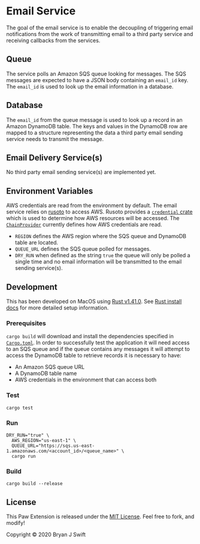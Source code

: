 # Email Service

The goal of the email service is to enable the decoupling of triggering email
notifications from the work of transmitting email to a third party service and
receiving callbacks from the services.

## Queue

The service polls an Amazon SQS queue looking for messages. The SQS messages
are expected to have a JSON body containing an `email_id` key. The `email_id`
is used to look up the email information in a database.

## Database

The `email_id` from the queue message is used to look up a record in an Amazon
DynamoDB table. The keys and values in the DynamoDB row are mapped to a
structure representing the data a third party email sending service needs to
transmit the message.

## Email Delivery Service(s)

No third party email sending service(s) are implemented yet.

## Environment Variables

AWS credentials are read from the environment by default. The email service
relies on [rusoto][rusoto] to access AWS. Rusoto provides a [`credential`
crate][credential] which is used to determine how AWS resources will be
accessed. The [`ChainProvider`][credential_chain_provider] currently defines
how AWS credentials are read.

[rusoto]: https://github.com/rusoto/rusoto
[credential]: https://crates.io/crates/rusoto_credential
[credential_chain_provider]: https://docs.rs/rusoto_credential/0.43.0-beta.1/rusoto_credential/struct.ChainProvider.html

- `REGION` defines the AWS region where the SQS queue and DynamoDB table are
  located.
- `QUEUE_URL` defines the SQS queue polled for messages.
- `DRY_RUN` when defined as the string `true` the queue will only be polled a
  single time and no email information will be transmitted to the email sending
  service(s).

## Development

This has been developed on MacOS using [Rust v1.41.0][rust-stable]. See [Rust
install docs][rust-install] for more detailed setup information.

[rust-stable]: https://www.rust-lang.org
[rust-install]: https://www.rust-lang.org/tools/install

### Prerequisites

`cargo build` will download and install the dependencies specified in
[`Cargo.toml`](Cargo.toml). In order to successfully test the application it
will need access to an SQS queue and if the queue contains any messages it will
attempt to access the DynamoDB table to retrieve records it is necessary to
have:

- An Amazon SQS queue URL
- A DynamoDB table name
- AWS credentials in the environment that can access both

### Test

```shell
cargo test
```

### Run

```
DRY_RUN="true" \
  AWS_REGION="us-east-1" \
  QUEUE_URL="https://sqs.us-east-1.amazonaws.com/<account_id>/<queue_name>" \
  cargo run
```

### Build

```shell
cargo build --release
```

## License

This Paw Extension is released under the [MIT License](LICENSE). Feel free to
fork, and modify!

Copyright © 2020 Bryan J Swift
